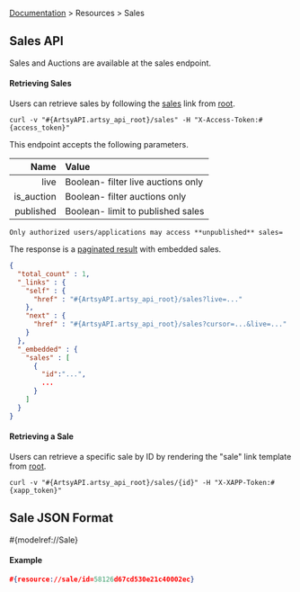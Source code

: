 [Documentation](/docs) &gt; Resources &gt; Sales

## Sales API

Sales and Auctions are available at the sales endpoint.

#### Retrieving Sales

Users can retrieve sales by following the [sales](#{ArtsyAPI.artsy_api_root}/sales) link from [root](#{ArtsyAPI.artsy_api_root}).

```
curl -v "#{ArtsyAPI.artsy_api_root}/sales" -H "X-Access-Token:#{access_token}"
```

This endpoint accepts the following parameters.

Name       | Value                                  |
----------:|:---------------------------------------|
live       | Boolean- filter live auctions only     |
is_auction | Boolean- filter auctions only          |
published  | Boolean- limit to published sales      |

``` alert[warning]
Only authorized users/applications may access **unpublished** sales=
```

The response is a [paginated result](/docs/pagination) with embedded sales.

``` json
{
  "total_count" : 1,
  "_links" : {
    "self" : {
      "href" : "#{ArtsyAPI.artsy_api_root}/sales?live=..."
    },
    "next" : {
      "href" : "#{ArtsyAPI.artsy_api_root}/sales?cursor=...&live=..."
    }
  },
  "_embedded" : {
    "sales" : [
      {
        "id":"...",
        ...
      }
    ]
  }
}
```

#### Retrieving a Sale

Users can retrieve a specific sale by ID by rendering the "sale" link template from [root](#{ArtsyAPI.artsy_api_root}).

```
curl -v "#{ArtsyAPI.artsy_api_root}/sales/{id}" -H "X-XAPP-Token:#{xapp_token}"
```
## Sale JSON Format

#{modelref://Sale}

#### Example

``` json
#{resource://sale/id=58126d67cd530e21c40002ec}
```


